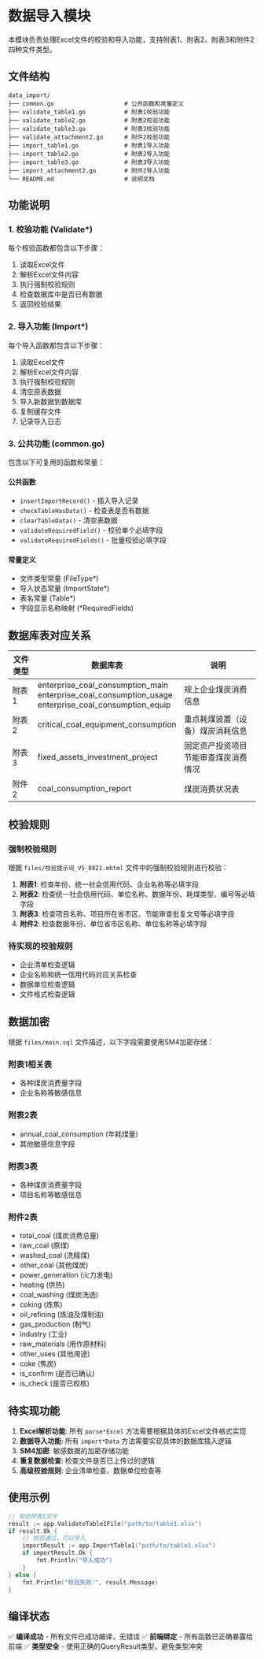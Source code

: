 # 数据导入模块

本模块负责处理Excel文件的校验和导入功能，支持附表1、附表2、附表3和附件2四种文件类型。

## 文件结构

```
data_import/
├── common.go                    # 公共函数和常量定义
├── validate_table1.go           # 附表1校验功能
├── validate_table2.go           # 附表2校验功能
├── validate_table3.go           # 附表3校验功能
├── validate_attachment2.go      # 附件2校验功能
├── import_table1.go             # 附表1导入功能
├── import_table2.go             # 附表2导入功能
├── import_table3.go             # 附表3导入功能
├── import_attachment2.go        # 附件2导入功能
└── README.md                    # 说明文档
```

## 功能说明

### 1. 校验功能 (Validate*)

每个校验函数都包含以下步骤：
1. 读取Excel文件
2. 解析Excel文件内容
3. 执行强制校验规则
4. 检查数据库中是否已有数据
5. 返回校验结果

### 2. 导入功能 (Import*)

每个导入函数都包含以下步骤：
1. 读取Excel文件
2. 解析Excel文件内容
3. 执行强制校验规则
4. 清空原表数据
5. 导入新数据到数据库
6. 复制缓存文件
7. 记录导入日志

### 3. 公共功能 (common.go)

包含以下可复用的函数和常量：

#### 公共函数
- `insertImportRecord()` - 插入导入记录
- `checkTableHasData()` - 检查表是否有数据
- `clearTableData()` - 清空表数据
- `validateRequiredField()` - 校验单个必填字段
- `validateRequiredFields()` - 批量校验必填字段

#### 常量定义
- 文件类型常量 (FileType*)
- 导入状态常量 (ImportState*)
- 表名常量 (Table*)
- 字段显示名称映射 (*RequiredFields)

## 数据库表对应关系

| 文件类型 | 数据库表 | 说明 |
|---------|---------|------|
| 附表1 | enterprise_coal_consumption_main<br>enterprise_coal_consumption_usage<br>enterprise_coal_consumption_equip | 规上企业煤炭消费信息 |
| 附表2 | critical_coal_equipment_consumption | 重点耗煤装置（设备）煤炭消耗信息 |
| 附表3 | fixed_assets_investment_project | 固定资产投资项目节能审查煤炭消费情况 |
| 附件2 | coal_consumption_report | 煤炭消费状况表 |

## 校验规则

### 强制校验规则
根据 `files/校验提示词_V5_0821.mhtml` 文件中的强制校验规则进行校验：

1. **附表1**: 检查年份、统一社会信用代码、企业名称等必填字段
2. **附表2**: 检查统一社会信用代码、单位名称、数据年份、耗煤类型、编号等必填字段
3. **附表3**: 检查项目名称、项目所在省市区、节能审查批复文号等必填字段
4. **附件2**: 检查数据年份、单位省市区名称、单位名称等必填字段

### 待实现的校验规则
- 企业清单检查逻辑
- 企业名称和统一信用代码对应关系检查
- 数据单位检查逻辑
- 文件格式检查逻辑

## 数据加密

根据 `files/main.sql` 文件描述，以下字段需要使用SM4加密存储：

### 附表1相关表
- 各种煤炭消费量字段
- 企业名称等敏感信息

### 附表2表
- annual_coal_consumption (年耗煤量)
- 其他敏感信息字段

### 附表3表
- 各种煤炭消费量字段
- 项目名称等敏感信息

### 附件2表
- total_coal (煤炭消费总量)
- raw_coal (原煤)
- washed_coal (洗精煤)
- other_coal (其他煤炭)
- power_generation (火力发电)
- heating (供热)
- coal_washing (煤炭洗选)
- coking (炼焦)
- oil_refining (炼油及煤制油)
- gas_production (制气)
- industry (工业)
- raw_materials (用作原材料)
- other_uses (其他用途)
- coke (焦炭)
- is_confirm (是否已确认)
- is_check (是否已校核)

## 待实现功能

1. **Excel解析功能**: 所有 `parse*Excel` 方法需要根据具体的Excel文件格式实现
2. **数据导入功能**: 所有 `import*Data` 方法需要实现具体的数据库插入逻辑
3. **SM4加密**: 敏感数据的加密存储功能
4. **重复数据检查**: 检查文件是否已上传过的逻辑
5. **高级校验规则**: 企业清单检查、数据单位检查等

## 使用示例

```go
// 校验附表1文件
result := app.ValidateTable1File("path/to/table1.xlsx")
if result.Ok {
    // 校验通过，可以导入
    importResult := app.ImportTable1("path/to/table1.xlsx")
    if importResult.Ok {
        fmt.Println("导入成功")
    }
} else {
    fmt.Println("校验失败:", result.Message)
}
```

## 编译状态

✅ **编译成功** - 所有文件已成功编译，无错误
✅ **前端绑定** - 所有函数已正确暴露给前端
✅ **类型安全** - 使用正确的QueryResult类型，避免类型冲突
